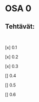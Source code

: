 <h1>OSA 0</h1>

<h2>Tehtävät:</h2>
<br>
<p>[x] 0.1</p> 
<p>[x] 0.2</p>
<p>[x] 0.3</p>
<p>[] 0.4 </p>
<p>[] 0.5 </p>
<P>[] 0.6</p>
 
